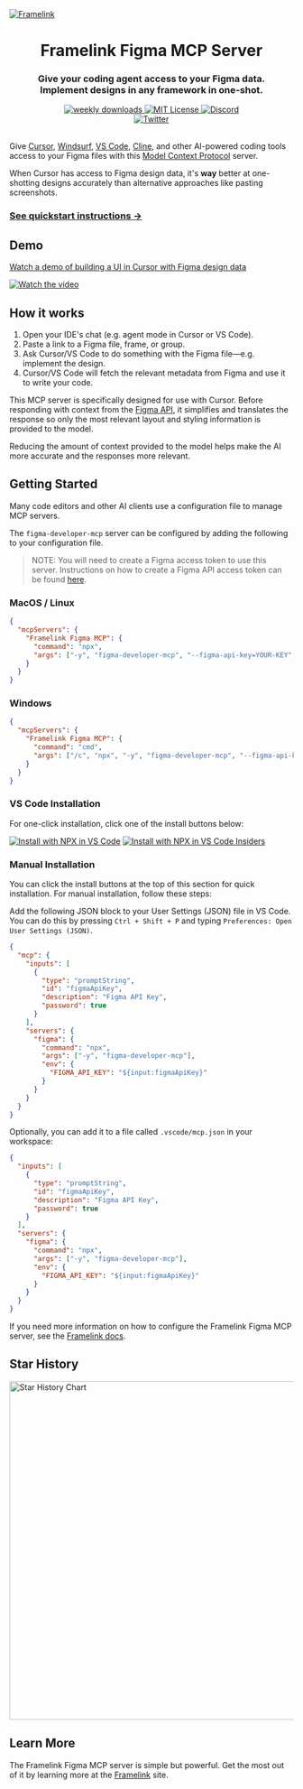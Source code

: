<a href="https://www.framelink.ai/?utm_source=github&utm_medium=readme&utm_campaign=readme" target="_blank" rel="noopener">
  <picture>
    <source media="(prefers-color-scheme: dark)" srcset="https://www.framelink.ai/github/HeaderDark.png" />
    <img alt="Framelink" src="https://www.framelink.ai/github/HeaderLight.png" />
  </picture>
</a>

<div align="center">
  <h1>Framelink Figma MCP Server</h1>
  <h3>Give your coding agent access to your Figma data.<br/>Implement designs in any framework in one-shot.</h3>
  <a href="https://npmcharts.com/compare/figma-developer-mcp?interval=30">
    <img alt="weekly downloads" src="https://img.shields.io/npm/dm/figma-developer-mcp.svg">
  </a>
  <a href="https://github.com/GLips/Figma-Context-MCP/blob/main/LICENSE">
    <img alt="MIT License" src="https://img.shields.io/github/license/GLips/Figma-Context-MCP" />
  </a>
  <a href="https://framelink.ai/discord">
    <img alt="Discord" src="https://img.shields.io/discord/1352337336913887343?color=7389D8&label&logo=discord&logoColor=ffffff" />
  </a>
  <br />
  <a href="https://twitter.com/glipsman">
    <img alt="Twitter" src="https://img.shields.io/twitter/url?url=https%3A%2F%2Fx.com%2Fglipsman&label=%40glipsman" />
  </a>
</div>

<br/>

Give [Cursor](https://cursor.sh/), [Windsurf](https://codeium.com/windsurf), [VS Code](https://code.visualstudio.com/), [Cline](https://cline.bot/), and other AI-powered coding tools access to your Figma files with this [Model Context Protocol](https://modelcontextprotocol.io/introduction) server.

When Cursor has access to Figma design data, it's **way** better at one-shotting designs accurately than alternative approaches like pasting screenshots.

<h3><a href="https://www.framelink.ai/docs/quickstart?utm_source=github&utm_medium=readme&utm_campaign=readme">See quickstart instructions →</a></h3>

## Demo

[Watch a demo of building a UI in Cursor with Figma design data](https://youtu.be/6G9yb-LrEqg)

[![Watch the video](https://img.youtube.com/vi/6G9yb-LrEqg/maxresdefault.jpg)](https://youtu.be/6G9yb-LrEqg)

## How it works

1. Open your IDE's chat (e.g. agent mode in Cursor or VS Code).
2. Paste a link to a Figma file, frame, or group.
3. Ask Cursor/VS Code to do something with the Figma file—e.g. implement the design.
4. Cursor/VS Code will fetch the relevant metadata from Figma and use it to write your code.

This MCP server is specifically designed for use with Cursor. Before responding with context from the [Figma API](https://www.figma.com/developers/api), it simplifies and translates the response so only the most relevant layout and styling information is provided to the model.

Reducing the amount of context provided to the model helps make the AI more accurate and the responses more relevant.

## Getting Started

Many code editors and other AI clients use a configuration file to manage MCP servers.

The `figma-developer-mcp` server can be configured by adding the following to your configuration file.

> NOTE: You will need to create a Figma access token to use this server. Instructions on how to create a Figma API access token can be found [here](https://help.figma.com/hc/en-us/articles/8085703771159-Manage-personal-access-tokens).

### MacOS / Linux

```json
{
  "mcpServers": {
    "Framelink Figma MCP": {
      "command": "npx",
      "args": ["-y", "figma-developer-mcp", "--figma-api-key=YOUR-KEY", "--stdio"]
    }
  }
}
```

### Windows

```json
{
  "mcpServers": {
    "Framelink Figma MCP": {
      "command": "cmd",
      "args": ["/c", "npx", "-y", "figma-developer-mcp", "--figma-api-key=YOUR-KEY", "--stdio"]
    }
  }
}
```

### VS Code Installation

For one-click installation, click one of the install buttons below:

[![Install with NPX in VS Code](https://img.shields.io/badge/VS_Code-NPM-0098FF?style=flat-square&logo=visualstudiocode&logoColor=white)](https://insiders.vscode.dev/redirect/mcp/install?name=figma&config=%7B%22command%22%3A%22npx%22%2C%22args%22%3A%5B%22-y%22%2C%22figma-developer-mcp%22%5D%2C%22env%22%3A%7B%22FIGMA_API_KEY%22%3A%22%24%7Binput%3AfigmaApiKey%7D%22%7D%7D&inputs=%5B%7B%22type%22%3A%22promptString%22%2C%22id%22%3A%22figmaApiKey%22%2C%22description%22%3A%22Figma+API+Key%22%2C%22password%22%3Atrue%7D%5D) [![Install with NPX in VS Code Insiders](https://img.shields.io/badge/VS_Code_Insiders-NPM-24bfa5?style=flat-square&logo=visualstudiocode&logoColor=white)](https://insiders.vscode.dev/redirect/mcp/install?name=figma&config=%7B%22command%22%3A%22npx%22%2C%22args%22%3A%5B%22-y%22%2C%22figma-developer-mcp%22%5D%2C%22env%22%3A%7B%22FIGMA_API_KEY%22%3A%22%24%7Binput%3AfigmaApiKey%7D%22%7D%7D&inputs=%5B%7B%22type%22%3A%22promptString%22%2C%22id%22%3A%22figmaApiKey%22%2C%22description%22%3A%22Figma+API+Key%22%2C%22password%22%3Atrue%7D%5D&quality=insiders)

### Manual Installation

You can click the install buttons at the top of this section for quick installation. For manual installation, follow these steps:

Add the following JSON block to your User Settings (JSON) file in VS Code. You can do this by pressing `Ctrl + Shift + P` and typing `Preferences: Open User Settings (JSON)`.

```json
{
  "mcp": {
    "inputs": [
      {
        "type": "promptString",
        "id": "figmaApiKey",
        "description": "Figma API Key",
        "password": true
      }
    ],
    "servers": {
      "figma": {
        "command": "npx",
        "args": ["-y", "figma-developer-mcp"],
        "env": {
          "FIGMA_API_KEY": "${input:figmaApiKey}"
        }
      }
    }
  }
}
```

Optionally, you can add it to a file called `.vscode/mcp.json` in your workspace:

```json
{
  "inputs": [
    {
      "type": "promptString",
      "id": "figmaApiKey", 
      "description": "Figma API Key",
      "password": true
    }
  ],
  "servers": {
    "figma": {
      "command": "npx",
      "args": ["-y", "figma-developer-mcp"],
      "env": {
        "FIGMA_API_KEY": "${input:figmaApiKey}"
      }
    }
  }
}
```

If you need more information on how to configure the Framelink Figma MCP server, see the [Framelink docs](https://www.framelink.ai/docs/quickstart?utm_source=github&utm_medium=readme&utm_campaign=readme).

## Star History

<a href="https://star-history.com/#GLips/Figma-Context-MCP"><img src="https://api.star-history.com/svg?repos=GLips/Figma-Context-MCP&type=Date" alt="Star History Chart" width="600" /></a>

## Learn More

The Framelink Figma MCP server is simple but powerful. Get the most out of it by learning more at the [Framelink](https://framelink.ai?utm_source=github&utm_medium=readme&utm_campaign=readme) site.
